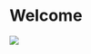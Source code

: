 # Welcome 


<img src = "https://github-readme-stats.vercel.app/api/top-langs/?username=mauroavellaneda&layout=compact">



<br/> <br/>










 
 
